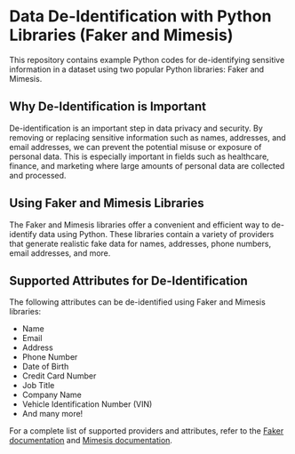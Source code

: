 # Data De-Identification with Python Libraries (Faker and Mimesis)

This repository contains example Python codes for de-identifying sensitive information in a dataset using two popular Python libraries: Faker and Mimesis.

## Why De-Identification is Important

De-identification is an important step in data privacy and security. By removing or replacing sensitive information such as names, addresses, and email addresses, we can prevent the potential misuse or exposure of personal data. This is especially important in fields such as healthcare, finance, and marketing where large amounts of personal data are collected and processed.

## Using Faker and Mimesis Libraries

The Faker and Mimesis libraries offer a convenient and efficient way to de-identify data using Python. These libraries contain a variety of providers that generate realistic fake data for names, addresses, phone numbers, email addresses, and more.

## Supported Attributes for De-Identification

The following attributes can be de-identified using Faker and Mimesis libraries:

* Name
* Email
* Address
* Phone Number
* Date of Birth
* Credit Card Number
* Job Title
* Company Name
* Vehicle Identification Number (VIN)
* And many more!

For a complete list of supported providers and attributes, refer to the [Faker documentation](https://faker.readthedocs.io/en/master/providers.html) and [Mimesis documentation](https://mimesis.readthedocs.io/en/stable/providers.html).








